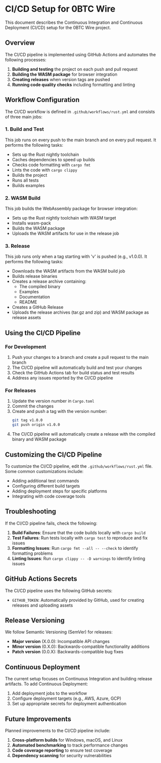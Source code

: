 # CI/CD Setup for 0BTC Wire

This document describes the Continuous Integration and Continuous Deployment (CI/CD) setup for the 0BTC Wire project.

## Overview

The CI/CD pipeline is implemented using GitHub Actions and automates the following processes:

1. **Building and testing** the project on each push and pull request
2. **Building the WASM package** for browser integration
3. **Creating releases** when version tags are pushed
4. **Running code quality checks** including formatting and linting

## Workflow Configuration

The CI/CD workflow is defined in `.github/workflows/rust.yml` and consists of three main jobs:

### 1. Build and Test

This job runs on every push to the main branch and on every pull request. It performs the following tasks:

- Sets up the Rust nightly toolchain
- Caches dependencies to speed up builds
- Checks code formatting with `cargo fmt`
- Lints the code with `cargo clippy`
- Builds the project
- Runs all tests
- Builds examples

### 2. WASM Build

This job builds the WebAssembly package for browser integration:

- Sets up the Rust nightly toolchain with WASM target
- Installs wasm-pack
- Builds the WASM package
- Uploads the WASM artifacts for use in the release job

### 3. Release

This job runs only when a tag starting with 'v' is pushed (e.g., v1.0.0). It performs the following tasks:

- Downloads the WASM artifacts from the WASM build job
- Builds release binaries
- Creates a release archive containing:
  - The compiled binary
  - Examples
  - Documentation
  - README
- Creates a GitHub Release
- Uploads the release archives (tar.gz and zip) and WASM package as release assets

## Using the CI/CD Pipeline

### For Development

1. Push your changes to a branch and create a pull request to the main branch
2. The CI/CD pipeline will automatically build and test your changes
3. Check the GitHub Actions tab for build status and test results
4. Address any issues reported by the CI/CD pipeline

### For Releases

1. Update the version number in `Cargo.toml`
2. Commit the changes
3. Create and push a tag with the version number:
   ```bash
   git tag v1.0.0
   git push origin v1.0.0
   ```
4. The CI/CD pipeline will automatically create a release with the compiled binary and WASM package

## Customizing the CI/CD Pipeline

To customize the CI/CD pipeline, edit the `.github/workflows/rust.yml` file. Some common customizations include:

- Adding additional test commands
- Configuring different build targets
- Adding deployment steps for specific platforms
- Integrating with code coverage tools

## Troubleshooting

If the CI/CD pipeline fails, check the following:

1. **Build Failures**: Ensure that the code builds locally with `cargo build`
2. **Test Failures**: Run tests locally with `cargo test` to reproduce and fix issues
3. **Formatting Issues**: Run `cargo fmt --all -- --check` to identify formatting problems
4. **Linting Issues**: Run `cargo clippy -- -D warnings` to identify linting issues

## GitHub Actions Secrets

The CI/CD pipeline uses the following GitHub secrets:

- `GITHUB_TOKEN`: Automatically provided by GitHub, used for creating releases and uploading assets

## Release Versioning

We follow Semantic Versioning (SemVer) for releases:

- **Major version** (X.0.0): Incompatible API changes
- **Minor version** (0.X.0): Backwards-compatible functionality additions
- **Patch version** (0.0.X): Backwards-compatible bug fixes

## Continuous Deployment

The current setup focuses on Continuous Integration and building release artifacts. To add Continuous Deployment:

1. Add deployment jobs to the workflow
2. Configure deployment targets (e.g., AWS, Azure, GCP)
3. Set up appropriate secrets for deployment authentication

## Future Improvements

Planned improvements to the CI/CD pipeline include:

1. **Cross-platform builds** for Windows, macOS, and Linux
2. **Automated benchmarking** to track performance changes
3. **Code coverage reporting** to ensure test coverage
4. **Dependency scanning** for security vulnerabilities
